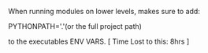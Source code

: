 When running modules on lower levels, makes sure to add:

  PYTHONPATH='.'(or the full project path)

to the executables ENV VARS. [ Time Lost to this: 8hrs ]
